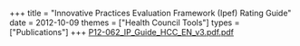 +++
title = "Innovative Practices Evaluation Framework (Ipef) Rating Guide"
date = 2012-10-09
themes = ["Health Council Tools"]
types = ["Publications"]
+++
[P12-062_IP_Guide_HCC_EN_v3.pdf.pdf](/files/P12-062_IP_Guide_HCC_EN_v3.pdf.pdf)
